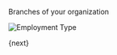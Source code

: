 Branches of your organization

<img class="screenshot" alt="Employment Type" src="/assets/manual_erpnext_com/img/human-resources/employment-type.png">

{next}